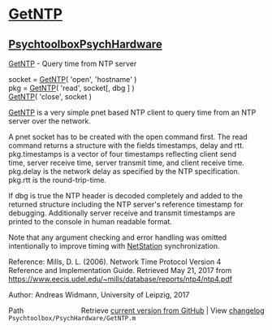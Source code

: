 # [GetNTP](GetNTP)
## [Psychtoolbox](Psychtoolbox)[PsychHardware](PsychHardware)

[GetNTP](GetNTP) - Query time from NTP server  
  
socket = [GetNTP](GetNTP)( 'open', 'hostname' )  
pkg = [GetNTP](GetNTP)( 'read', socket[, dbg ] )  
[GetNTP](GetNTP)( 'close', socket )  
  
[GetNTP](GetNTP) is a very simple pnet based NTP client to query time from an NTP  
server over the network.  
  
A pnet socket has to be created with the open command first. The read  
command returns a structure with the fields timestamps, delay and rtt.  
pkg.timestamps is a vector of four timestamps reflecting client send  
time, server receive time, server transmit time, and client receive time.  
pkg.delay is the network delay as specified by the NTP specification.  
pkg.rtt is the round-trip-time.  
  
If dbg is true the NTP header is decoded completely and added to the  
returned structure including the NTP server's reference timestamp for  
debugging. Additionally server receive and transmit timestamps are  
printed to the console in human readable format.  
  
Note that any argument checking and error handling was omitted  
intentionally to improve timing with [NetStation](NetStation) synchronization.  
  
Reference: Mills, D. L. (2006). Network Time Protocol Version 4  
Reference and Implementation Guide. Retrieved May 21, 2017 from  
https://www.eecis.udel.edu/~mills/database/reports/ntp4/ntp4.pdf  
  
Author: Andreas Widmann, University of Leipzig, 2017  




<div class="code_header" style="text-align:right;">
  <span style="float:left;">Path&nbsp;&nbsp;</span> <span class="counter">Retrieve <a href=
  "https://raw.github.com/Psychtoolbox-3/Psychtoolbox-3/beta/Psychtoolbox/PsychHardware/GetNTP.m">current version from GitHub</a> | View <a href=
  "https://github.com/Psychtoolbox-3/Psychtoolbox-3/commits/beta/Psychtoolbox/PsychHardware/GetNTP.m">changelog</a></span>
</div>
<div class="code">
  <code>Psychtoolbox/PsychHardware/GetNTP.m</code>
</div>

